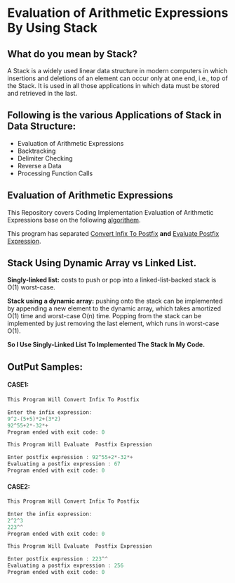 # Evaluation of Arithmetic Expressions By Using Stack

## What do you mean by Stack?
A Stack is a widely used linear data structure in modern computers in which insertions and deletions of an element can occur only at one end, i.e., top of the Stack. It is used in all those applications in which data must be stored and retrieved in the last.

## Following is the various Applications of Stack in Data Structure:
* Evaluation of Arithmetic Expressions
* Backtracking
* Delimiter Checking
* Reverse a Data
* Processing Function Calls

## Evaluation of Arithmetic Expressions
This Repository covers Coding Implementation Evaluation of Arithmetic Expressions base on the following [algorithem](https://github.com/wesamhamad/Stack_Application/blob/main/Stack%20Applications.pdf).

This program has separated [Convert Infix To Postfix](https://github.com/wesamhamad/Stack_Application/blob/main/src/main.cpp) **and** [Evaluate Postfix Expression](https://github.com/wesamhamad/Stack_Application/blob/main/src/Evaluate.cpp).

## Stack Using Dynamic Array vs Linked List.

**Singly-linked list:** costs to push or pop into a linked-list-backed stack
is O(1) worst-case.

**Stack using a dynamic array:** pushing onto the stack can be implemented by appending a new element to the dynamic array, which takes amortized O(1) time and worst-case O(n) time. Popping from the stack can be implemented by just removing the last element, which runs in worst-case O(1).

**So I Use Singly-Linked List To Implemented The Stack In My Code.**



## OutPut Samples:
#### CASE1:
```c++
This Program Will Convert Infix To Postfix 

Enter the infix expression:
9^2-(5+5)*2+(3*2)
92^55+2*-32*+
Program ended with exit code: 0

```
```c++
This Program Will Evaluate  Postfix Expression 

Enter postfix expression : 92^55+2*-32*+
Evaluating a postfix expression : 67
Program ended with exit code: 0

```
#### CASE2:
```c++
This Program Will Convert Infix To Postfix        

Enter the infix expression:
2^2^3
223^^
Program ended with exit code: 0

```

```c++
This Program Will Evaluate  Postfix Expression 

Enter postfix expression : 223^^
Evaluating a postfix expression : 256
Program ended with exit code: 0
  
```

